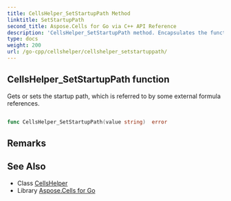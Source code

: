 ```yaml
---
title: CellsHelper_SetStartupPath Method 
linktitle: SetStartupPath
second_title: Aspose.Cells for Go via C++ API Reference
description: 'CellsHelper_SetStartupPath method. Encapsulates the function that represents setstartuppath in Go.'
type: docs
weight: 200
url: /go-cpp/cellshelper/cellshelper_setstartuppath/
---
```


## CellsHelper_SetStartupPath function

Gets or sets the startup path, which is referred to by some external formula references.

```go

func CellsHelper_SetStartupPath(value string)  error

```

## Remarks


## See Also

* Class [CellsHelper](../)
* Library [Aspose.Cells for Go](../../)
